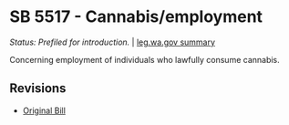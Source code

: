 # SB 5517 - Cannabis/employment
*Status: Prefiled for introduction.* | [leg.wa.gov summary](https://app.leg.wa.gov/billsummary?BillNumber=5517&Year=2021)

Concerning employment of individuals who lawfully consume cannabis.

## Revisions
* [Original Bill](1/)